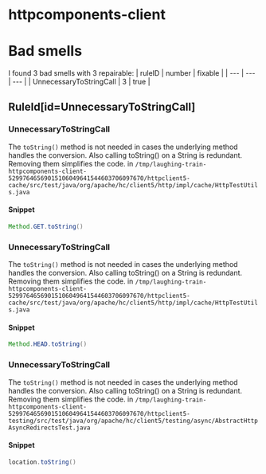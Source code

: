 # httpcomponents-client 
 
# Bad smells
I found 3 bad smells with 3 repairable:
| ruleID | number | fixable |
| --- | --- | --- |
| UnnecessaryToStringCall | 3 | true |
## RuleId[id=UnnecessaryToStringCall]
### UnnecessaryToStringCall
The `toString()` method is not needed in cases the underlying method handles the conversion. Also calling toString() on a String is redundant. Removing them simplifies the code.
in `/tmp/laughing-train-httpcomponents-client-52997646569015106049641544603706097670/httpclient5-cache/src/test/java/org/apache/hc/client5/http/impl/cache/HttpTestUtils.java`
#### Snippet
```java
Method.GET.toString()
```

### UnnecessaryToStringCall
The `toString()` method is not needed in cases the underlying method handles the conversion. Also calling toString() on a String is redundant. Removing them simplifies the code.
in `/tmp/laughing-train-httpcomponents-client-52997646569015106049641544603706097670/httpclient5-cache/src/test/java/org/apache/hc/client5/http/impl/cache/HttpTestUtils.java`
#### Snippet
```java
Method.HEAD.toString()
```

### UnnecessaryToStringCall
The `toString()` method is not needed in cases the underlying method handles the conversion. Also calling toString() on a String is redundant. Removing them simplifies the code.
in `/tmp/laughing-train-httpcomponents-client-52997646569015106049641544603706097670/httpclient5-testing/src/test/java/org/apache/hc/client5/testing/async/AbstractHttpAsyncRedirectsTest.java`
#### Snippet
```java
location.toString()
```

